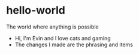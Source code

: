 # hello-world
The world where anything is possible
+ Hi, I'm Evin and I love cats and gaming
+ The changes I made are the phrasing and items
